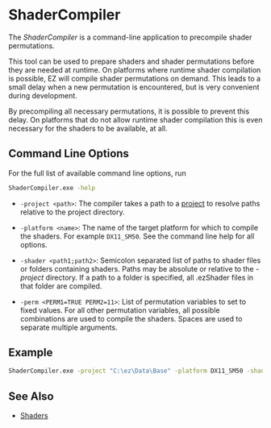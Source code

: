 # ShaderCompiler

The *ShaderCompiler* is a command-line application to precompile shader permutations.

This tool can be used to prepare shaders and shader permutations before they are needed at runtime. On platforms where runtime shader compilation is possible, EZ will compile shader permutations on demand. This leads to a small delay when a new permutation is encountered, but is very convenient during development.

By precompiling all necessary permutations, it is possible to prevent this delay. On platforms that do not allow runtime shader compilation this is even necessary for the shaders to be available, at all.

## Command Line Options

For the full list of available command line options, run

```cmd
ShaderCompiler.exe -help
```

* `-project <path>`: The compiler takes a path to a [project](../projects/projects-overview.md) to resolve paths relative to the project directory.

* `-platform <name>`: The name of the target platform for which to compile the shaders. For example `DX11_SM50`. See the command line help for all options.

* `-shader <path1;path2>`: Semicolon separated list of paths to shader files or folders containing shaders. Paths may be absolute or relative to the *-project* directory. If a path to a folder is specified, all .ezShader files in that folder are compiled.

* `-perm <PERM1=TRUE PERM2=11>`: List of permutation variables to set to fixed values. For all other permutation variables, all possible combinations are used to compile the shaders. Spaces are used to separate multiple arguments.

## Example

```cmd
ShaderCompiler.exe -project "C:\ez\Data\Base" -platform DX11_SM50 -shader "Shaders\Debug" -perm TOPOLOGY=TOPOLOGY_LINES CAMERA_MODE=CAMERA_MODE_PERSPECTIVE
```

## See Also


* [Shaders](../graphics/shaders/shaders-overview.md)